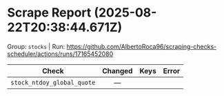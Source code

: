 # Scrape Report (2025-08-22T20:38:44.671Z)

Group: `stocks`  |  Run: https://github.com/AlbertoRoca96/scraping-checks-scheduler/actions/runs/17165452080

| Check | Changed | Keys | Error |
|---|:---:|:--|:--|
| `stock_ntdoy_global_quote` | — |  |  |
